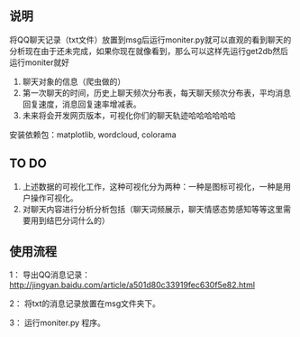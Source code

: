 ## 说明
将QQ聊天记录（txt文件）放置到msg后运行moniter.py就可以直观的看到聊天的分析现在由于还未完成，如果你现在就像看到，那么可以这样先运行get2db然后运行moniter就好
1.	聊天对象的信息（爬虫做的）
2.	第一次聊天的时间，历史上聊天频次分布表，每天聊天频次分布表，平均消息回复速度，消息回复速率增减表。
3.	未来将会开发网页版本，可视化你们的聊天轨迹哈哈哈哈哈哈

安装依赖包：matplotlib, wordcloud, colorama


## TO DO
1.	上述数据的可视化工作，这种可视化分为两种：一种是图标可视化，一种是用户操作可视化。
2.	对聊天内容进行分析分析包括（聊天词频展示，聊天情感态势感知等等这里需要用到结巴分词什么的）


## 使用流程
  1： 导出QQ消息记录：http://jingyan.baidu.com/article/a501d80c33919fec630f5e82.html

  2： 将txt的消息记录放置在msg文件夹下。

  3： 运行moniter.py 程序。



    